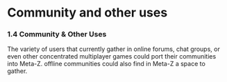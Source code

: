 # Community and other uses

### 1.4 Community & Other Uses

The variety of users that currently gather in online forums, chat groups, or even other concentrated multiplayer games could port their communities into Meta-Z. offline communities could also find in Meta-Z a space to gather.
